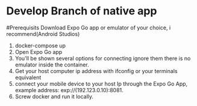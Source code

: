 # Develop Branch of native app

#Prerequisits
Download Expo Go app or emulator of your choice, i recommend(Android Studios)

1. docker-compose up
2. Open Expo Go app
3. You'll be shown several options for connecting ignore them there is no emulator inside the container.
4. Get your host computer ip address with ifconfig or your terminals equivalent
5. connect your mobile device to your host Ip through the Expo Go App, example address: exp://(192.123.0.10):8081.
6. Screw docker and run it locally.
